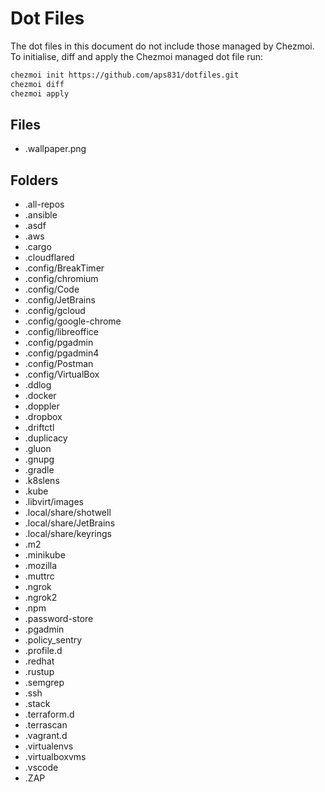 # Dot Files

The dot files in this document do not include those managed by Chezmoi. To initialise, diff and apply the Chezmoi managed dot file run:

```bash
chezmoi init https://github.com/aps831/dotfiles.git
chezmoi diff
chezmoi apply
```

## Files

-   .wallpaper.png

## Folders

-   .all-repos
-   .ansible
-   .asdf
-   .aws
-   .cargo
-   .cloudflared
-   .config/BreakTimer
-   .config/chromium
-   .config/Code
-   .config/JetBrains
-   .config/gcloud
-   .config/google-chrome
-   .config/libreoffice
-   .config/pgadmin
-   .config/pgadmin4
-   .config/Postman
-   .config/VirtualBox
-   .ddlog
-   .docker
-   .doppler
-   .dropbox
-   .driftctl
-   .duplicacy
-   .gluon
-   .gnupg
-   .gradle
-   .k8slens
-   .kube
-   .libvirt/images
-   .local/share/shotwell
-   .local/share/JetBrains
-   .local/share/keyrings
-   .m2
-   .minikube
-   .mozilla
-   .muttrc
-   .ngrok
-   .ngrok2
-   .npm
-   .password-store
-   .pgadmin
-   .policy_sentry
-   .profile.d
-   .redhat
-   .rustup
-   .semgrep
-   .ssh
-   .stack
-   .terraform.d
-   .terrascan
-   .vagrant.d
-   .virtualenvs
-   .virtualboxvms
-   .vscode
-   .ZAP
